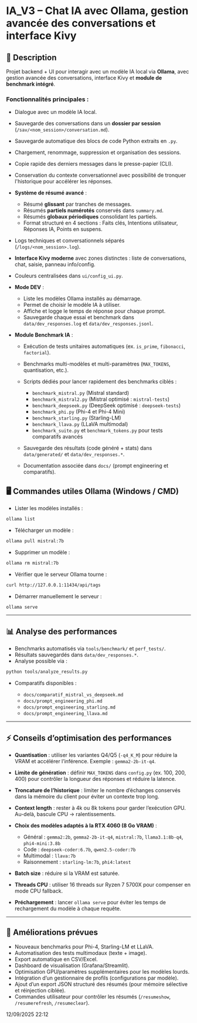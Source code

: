 # IA\_V3 – Chat IA avec Ollama, gestion avancée des conversations et interface Kivy

## 📌 Description

Projet backend + UI pour interagir avec un modèle IA local via **Ollama**, avec gestion avancée des conversations, interface Kivy et **module de benchmark intégré**.

### Fonctionnalités principales :

* Dialogue avec un modèle IA local.
* Sauvegarde des conversations dans un **dossier par session** (`/sav/<nom_session>/conversation.md`).
* Sauvegarde automatique des blocs de code Python extraits en `.py`.
* Chargement, renommage, suppression et organisation des sessions.
* Copie rapide des derniers messages dans le presse-papier (CLI).
* Conservation du contexte conversationnel avec possibilité de tronquer l'historique pour accélérer les réponses.
* **Système de résumé avancé** :

  * Résumé **glissant** par tranches de messages.
  * Résumés **partiels numérotés** conservés dans `summary.md`.
  * Résumés **globaux périodiques** consolidant les partiels.
  * Format structuré en 4 sections : Faits clés, Intentions utilisateur, Réponses IA, Points en suspens.
* Logs techniques et conversationnels séparés (`/logs/<nom_session>.log`).
* **Interface Kivy moderne** avec zones distinctes : liste de conversations, chat, saisie, panneau info/config.
* Couleurs centralisées dans `ui/config_ui.py`.
* **Mode DEV** :

  * Liste les modèles Ollama installés au démarrage.
  * Permet de choisir le modèle IA à utiliser.
  * Affiche et logge le temps de réponse pour chaque prompt.
  * Sauvegarde chaque essai et benchmark dans `data/dev_responses.log` et `data/dev_responses.jsonl`.
* **Module Benchmark IA** :

  * Exécution de tests unitaires automatiques (ex. `is_prime`, `fibonacci`, `factorial`).
  * Benchmarks multi-modèles et multi-paramètres (`MAX_TOKENS`, quantisation, etc.).
  * Scripts dédiés pour lancer rapidement des benchmarks ciblés :

    * `benchmark_mistral.py` (Mistral standard)
    * `benchmark_mistral2.py` (Mistral optimisé : `mistral-tests`)
    * `benchmark_deepseek.py` (DeepSeek optimisé : `deepseek-tests`)
    * `benchmark_phi.py` (Phi-4 et Phi-4 Mini)
    * `benchmark_starling.py` (Starling-LM)
    * `benchmark_llava.py` (LLaVA multimodal)
    * `benchmark_suite.py` et `benchmark_tokens.py` pour tests comparatifs avancés
  * Sauvegarde des résultats (code généré + stats) dans `data/generated/` et `data/dev_responses.*`.
  * Documentation associée dans `docs/` (prompt engineering et comparatifs).

## 🖥️ Commandes utiles Ollama (Windows / CMD)

* Lister les modèles installés :

```bash
ollama list
```

* Télécharger un modèle :

```bash
ollama pull mistral:7b
```

* Supprimer un modèle :

```bash
ollama rm mistral:7b
```

* Vérifier que le serveur Ollama tourne :

```bash
curl http://127.0.0.1:11434/api/tags
```

* Démarrer manuellement le serveur :

```bash
ollama serve
```

---

## 📊 Analyse des performances

* Benchmarks automatisés via `tools/benchmark/` et `perf_tests/`.
* Résultats sauvegardés dans `data/dev_responses.*`.
* Analyse possible via :

```bash
python tools/analyze_results.py
```

* Comparatifs disponibles :

  * `docs/comparatif_mistral_vs_deepseek.md`
  * `docs/prompt_engineering_phi.md`
  * `docs/prompt_engineering_starling.md`
  * `docs/prompt_engineering_llava.md`

---

## ⚡ Conseils d’optimisation des performances

* **Quantisation** : utiliser les variantes Q4/Q5 (`-q4_K_M`) pour réduire la VRAM et accélérer l’inférence. Exemple : `gemma2-2b-it-q4`.
* **Limite de génération** : définir `MAX_TOKENS` dans `config.py` (ex. 100, 200, 400) pour contrôler la longueur des réponses et réduire la latence.
* **Troncature de l’historique** : limiter le nombre d’échanges conservés dans la mémoire du client pour éviter un contexte trop long.
* **Context length** : rester à 4k ou 8k tokens pour garder l’exécution GPU. Au-delà, bascule CPU → ralentissements.
* **Choix des modèles adaptés à la RTX 4060 (8 Go VRAM)** :

  * Général : `gemma2:2b`, `gemma2-2b-it-q4`, `mistral:7b`, `llama3.1:8b-q4`, `phi4-mini:3.8b`
  * Code : `deepseek-coder:6.7b`, `qwen2.5-coder:7b`
  * Multimodal : `llava:7b`
  * Raisonnement : `starling-lm:7b`, `phi4:latest`
* **Batch size** : réduire si la VRAM est saturée.
* **Threads CPU** : utiliser 16 threads sur Ryzen 7 5700X pour compenser en mode CPU fallback.
* **Préchargement** : lancer `ollama serve` pour éviter les temps de rechargement du modèle à chaque requête.

---

## 🔮 Améliorations prévues

* Nouveaux benchmarks pour Phi-4, Starling-LM et LLaVA.
* Automatisation des tests multimodaux (texte + image).
* Export automatique en CSV/Excel.
* Dashboard de visualisation (Grafana/Streamlit).
* Optimisation GPU/paramètres supplémentaires pour les modèles lourds.
* Intégration d’un gestionnaire de profils (configurations par modèle).
* Ajout d’un export JSON structuré des résumés (pour mémoire sélective et réinjection ciblée).
* Commandes utilisateur pour contrôler les résumés (`/resumeshow`, `/resumerefresh`, `/resumeclear`).

12/09/2025 22:12
